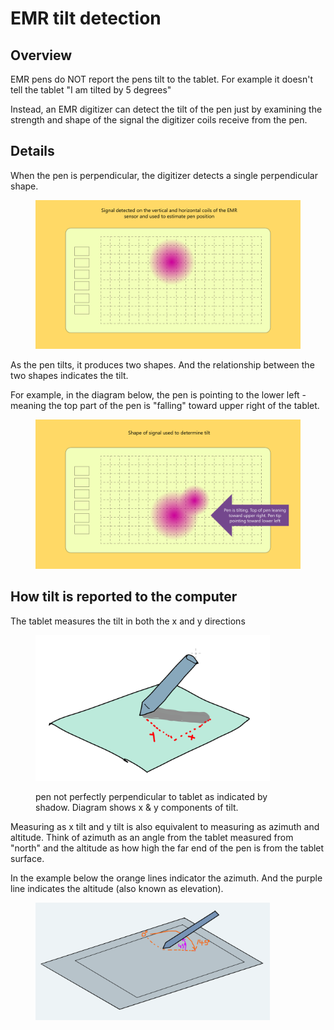 # EMR tilt detection

## Overview

EMR pens do NOT report the pens tilt to the tablet. For example it doesn't tell the tablet "I am tilted by 5 degrees"

Instead, an EMR digitizer can detect the tilt of the pen just by examining the strength and shape of the signal the digitizer coils receive from the pen.

## Details

When the pen is perpendicular, the digitizer detects a single perpendicular shape.

<figure><img src="../../.gitbook/assets/image (2) (1) (1) (1) (1) (1) (1) (1) (1) (1).png" alt=""><figcaption></figcaption></figure>

As the pen tilts, it produces two shapes. And the relationship between the two shapes indicates the tilt.

For example, in the diagram below, the pen is pointing to the lower left - meaning the top part of the pen is "falling" toward upper right of the tablet.

<figure><img src="../../.gitbook/assets/Slide_20240506_185502.png" alt=""><figcaption></figcaption></figure>

## **How tilt is reported to the computer**

The tablet measures the tilt in both the x and y directions

<div align="left">

<figure><img src="../../.gitbook/assets/image (72).png" alt="" width="375"><figcaption><p>pen not perfectly perpendicular to tablet as indicated by shadow. Diagram shows x &#x26; y components of tilt.</p></figcaption></figure>

</div>

Measuring as x tilt and y tilt is also equivalent to measuring as azimuth and altitude. Think of azimuth as an angle from the tablet measured from "north" and the altitude as how high the far end of the pen is from the tablet surface.

In the example below the orange lines indicator the azimuth. And the purple line indicates the altitude (also known as elevation).

<figure><img src="../../.gitbook/assets/image.png" alt="" width="375"><figcaption></figcaption></figure>





